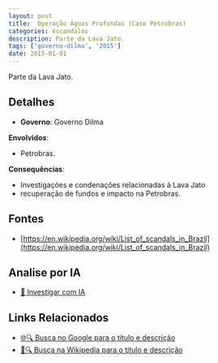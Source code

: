 ```yaml
---
layout: post
title:  Operação Águas Profundas (Caso Petrobras)
categories: escandalos
description: Parte da Lava Jato.
tags: ['governo-dilma', '2015']
date: 2015-01-01
---
```


Parte da Lava Jato.

## Detalhes
- **Governo**: Governo Dilma

**Envolvidos**:
- Petrobras.


**Consequências**:
- Investigações e condenações relacionadas à Lava Jato
- recuperação de fundos e impacto na Petrobras.


## Fontes
- [https://en.wikipedia.org/wiki/List_of_scandals_in_Brazil](https://en.wikipedia.org/wiki/List_of_scandals_in_Brazil)


## Analise por IA
- [🤖 Investigar com IA](https://www.perplexity.ai/search?q=Opera%C3%A7%C3%A3o%20%C3%81guas%20Profundas%20%28Caso%20Petrobras%29%20Parte%20da%20Lava%20Jato.%20Governo%20Dilma)

## Links Relacionados
- [🌐🔍 Busca no Google para o título e descrição](https://www.google.com/search?q=Opera%C3%A7%C3%A3o%20%C3%81guas%20Profundas%20%28Caso%20Petrobras%29%20Parte%20da%20Lava%20Jato.%20Governo%20Dilma)
- [📖🔍 Busca na Wikipedia para o título e descrição](https://pt.wikipedia.org/w/index.php?search=Opera%C3%A7%C3%A3o%20%C3%81guas%20Profundas%20%28Caso%20Petrobras%29%20Parte%20da%20Lava%20Jato.%20Governo%20Dilma)

